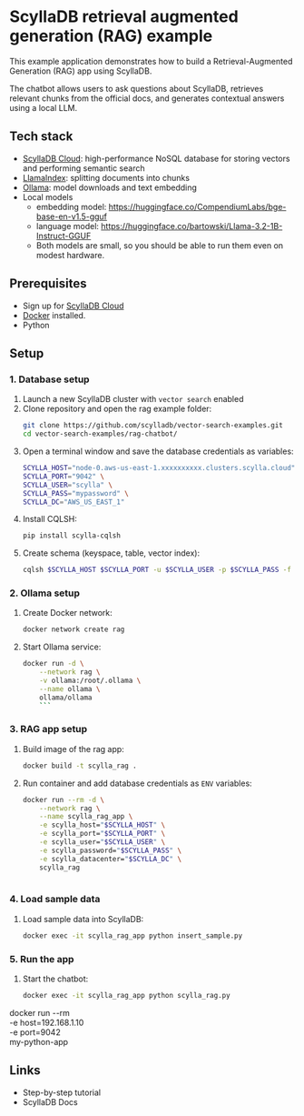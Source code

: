 # ScyllaDB retrieval augmented generation (RAG) example

This example application demonstrates how to build a Retrieval-Augmented Generation (RAG) app using ScyllaDB.

The chatbot allows users to ask questions about ScyllaDB, retrieves relevant chunks from the official docs, and generates contextual answers using a local LLM.

## Tech stack

* [ScyllaDB Cloud](https://cloud.scylladb.com/): high-performance NoSQL database for storing vectors and performing semantic search
* [LlamaIndex](https://docs.llamaindex.ai/en/stable/): splitting documents into chunks
* [Ollama](https://ollama.com/): model downloads and text embedding
* Local models
    * embedding model: https://huggingface.co/CompendiumLabs/bge-base-en-v1.5-gguf
    * language model: https://huggingface.co/bartowski/Llama-3.2-1B-Instruct-GGUF
    * Both models are small, so you should be able to run them even on modest hardware.

## Prerequisites
* Sign up for [ScyllaDB Cloud](https://cloud.scylladb.com/)
* [Docker](https://docs.docker.com/engine/install/) installed.
* Python

## Setup

### 1. Database setup
1. Launch a new ScyllaDB cluster with `vector search` enabled
1. Clone repository and open the rag example folder:
    ```sh
    git clone https://github.com/scylladb/vector-search-examples.git
    cd vector-search-examples/rag-chatbot/
    ```
1. Open a terminal window and save the database credentials as variables:
    ```sh
    SCYLLA_HOST="node-0.aws-us-east-1.xxxxxxxxxx.clusters.scylla.cloud" \
    SCYLLA_PORT="9042" \
    SCYLLA_USER="scylla" \
    SCYLLA_PASS="mypassword" \
    SCYLLA_DC="AWS_US_EAST_1"
    ```
1. Install CQLSH:
    ```sh
    pip install scylla-cqlsh
    ```
1. Create schema (keyspace, table, vector index):
    ```sh
    cqlsh $SCYLLA_HOST $SCYLLA_PORT -u $SCYLLA_USER -p $SCYLLA_PASS -f schema.cql
    ```

### 2. Ollama setup
1. Create Docker network:
    ```sh
    docker network create rag
    ```
1. Start Ollama service:
    ```sh
    docker run -d \
        --network rag \
        -v ollama:/root/.ollama \
        --name ollama \
        ollama/ollama
        ```

### 3. RAG app setup
1. Build image of the rag app:
    ```sh
    docker build -t scylla_rag .
    ```
1. Run container and add database credentials as `ENV` variables:
    ```sh
    docker run --rm -d \
        --network rag \
        --name scylla_rag_app \
        -e scylla_host="$SCYLLA_HOST" \
        -e scylla_port="$SCYLLA_PORT" \
        -e scylla_user="$SCYLLA_USER" \
        -e scylla_password="$SCYLLA_PASS" \
        -e scylla_datacenter="$SCYLLA_DC" \
        scylla_rag
        
    ```

### 4. Load sample data
1. Load sample data into ScyllaDB:
    ```sh
    docker exec -it scylla_rag_app python insert_sample.py
    ```

### 5. Run the app
1. Start the chatbot:
    ```sh
    docker exec -it scylla_rag_app python scylla_rag.py
    ```


docker run --rm \
  -e host=192.168.1.10 \
  -e port=9042 \
  my-python-app

## Links
* Step-by-step tutorial
* ScyllaDB Docs

